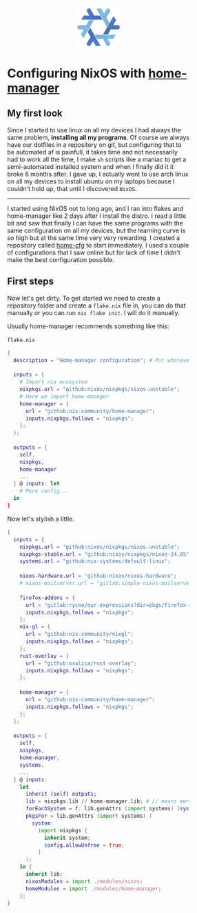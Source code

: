<div style="padding:40px">
<img src="./nixos.svg" style="width: 100px; height: 100px; justify-content: center; display: block; margin-left: auto; margin-right: auto; margin-bottom: 40px;">

# Configuring NixOS with [home-manager](https://github.com/nix-community/home-manager)
## My first look
Since I started to use linux on all my devices I had always the same problem, **installing all
my programs**. Of course we always have our dotfiles in a repository on git, but configuring
that to be automated af is painfull, it takes time and not necessarily had to work all the time,
I make `sh` scripts like a maniac to get a semi-automated installed system and when I finally
did it it broke 6 months after. I gave up, I actually went to use arch linux on all my devices to
install ubuntu on my laptops because I couldn't hold up, that until I discovered `NixOS`.

***

I started using NixOS not to long ago, and I ran into flakes and home-manager like 2 days after I install
the distro. I read a little bit and saw that finally I can have the same programs with the same configuration
on all my devices, but the learning curve is so high but at the same time very very rewarding. I created a repository
called [home-cfg](https://github.com/awtgerry/home-cfg) to start immediately, I used a couple of configurations that
I saw online but for lack of time I didn't make the best configuration possible.

## First steps
Now let's get dirty. To get started we need to create a repository folder and create
a `flake.nix` file in, you can do that manually or you can run
`nix flake init`. I will do it manually.

Usually home-manager recommends something like this:

`flake.nix`
```nix
{
  description = "Home-manager configuration"; # Put whatever you like.

  inputs = {
    # Import nix ecosystem
    nixpkgs.url = "github:nixos/nixpkgs/nixos-unstable";
    # Here we import home-manager
    home-manager = {
      url = "github:nix-community/home-manager";
      inputs.nixpkgs.follows = "nixpkgs";
    };
  };

  outputs = {
    self,
    nixpkgs,
    home-manager
    ...
  } @ inputs: let
    # More config...
  in
}
```

Now let's stylish a little.

```nix
{
  inputs = {
    nixpkgs.url = "github:nixos/nixpkgs/nixos-unstable";
    nixpkgs-stable.url = "github:nixos/nixpkgs/nixos-24.05";
    systems.url = "github:nix-systems/default-linux";

    nixos-hardware.url = "github:nixos/nixos-hardware";
    # nixos-mailserver.url = "gitlab:simple-nixos-mailserver/nixos-mailserver";

    firefox-addons = {
      url = "gitlab:rycee/nur-expressions?dir=pkgs/firefox-addons";
      inputs.nixpkgs.follows = "nixpkgs";
    };
    nix-gl = {
      url = "github:nix-community/nixgl";
      inputs.nixpkgs.follows = "nixpkgs";
    };
    rust-overlay = {
      url = "github:oxalica/rust-overlay";
      inputs.nixpkgs.follows = "nixpkgs";
    };

    home-manager = {
      url = "github:nix-community/home-manager";
      inputs.nixpkgs.follows = "nixpkgs";
    };
  };

  outputs = {
    self,
    nixpkgs,
    home-manager,
    systems,
    ...
  } @ inputs:
    let
      inherit (self) outputs;
      lib = nixpkgs.lib // home-manager.lib; # // means merge
      forEachSystem = f: lib.genAttrs (import systems) (system: f pkgsFor.${system});
      pkgsFor = lib.genAttrs (import systems) (
        system:
          import nixpkgs {
            inherit system;
            config.allowUnfree = true;
          }
      );
    in {
      inherit lib;
      nixosModules = import ./modules/nixos;
      homeModules = import ./modules/home-manager;
    };
}
```

</div>
